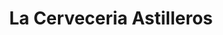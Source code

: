 ---
title: "La Cerveceria Astilleros"
url: /north-vancouver/la-cerveceria-astilleros/
shop: Spirituosen
---